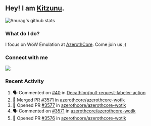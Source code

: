 ## Hey! I am [Kitzunu](https://Github.com/Kitzunu).

![Anurag's github stats](https://github-readme-stats.kitzunu.vercel.app/api?username=Kitzunu&show_icons=true)

### What do I do?

I focus on WoW Emulation at [AzerothCore](https://Github.com/AzerothCore). Come join us ;)

### Connect with me
[![](https://img.shields.io/badge/AzerothCore%20Discord-Connect%20with%20me!-green)](https://discord.com/invite/gkt4y2x)

### Recent Activity

<!--START_SECTION:activity-->
1. 🗣 Commented on [#40](https://github.com/Decathlon/pull-request-labeler-action/issues/40) in [Decathlon/pull-request-labeler-action](https://github.com/Decathlon/pull-request-labeler-action)
2. 🎉 Merged PR [#3571](https://github.com/azerothcore/azerothcore-wotlk/pull/3571) in [azerothcore/azerothcore-wotlk](https://github.com/azerothcore/azerothcore-wotlk)
3. 💪 Opened PR [#3577](https://github.com/azerothcore/azerothcore-wotlk/pull/3577) in [azerothcore/azerothcore-wotlk](https://github.com/azerothcore/azerothcore-wotlk)
4. 🗣 Commented on [#3571](https://github.com/azerothcore/azerothcore-wotlk/issues/3571) in [azerothcore/azerothcore-wotlk](https://github.com/azerothcore/azerothcore-wotlk)
5. 💪 Opened PR [#3576](https://github.com/azerothcore/azerothcore-wotlk/pull/3576) in [azerothcore/azerothcore-wotlk](https://github.com/azerothcore/azerothcore-wotlk)
<!--END_SECTION:activity-->
